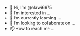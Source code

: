 - 👋 Hi, I’m @alawi6975
- 👀 I’m interested in ...
- 🌱 I’m currently learning ...
- 💞️ I’m looking to collaborate on ...
- 📫 How to reach me ...

<!---
alawi6975/alawi6975 is a ✨ special ✨ repository because its `README.md` (this file) appears on your GitHub profile.
You can click the Preview link to take a look at your changes.
--->

